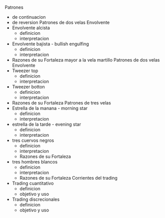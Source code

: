 Patrones
- de continuacion
- de reversion
Patrones de dos velas Envolvente
- Envolvente alcista
	- definicion
	- interpretacion
- Envolvente bajista - bullish engulfing
	- definicion
	- interpretacion
- Razones de su Fortaleza mayor a la vela martillo
Patrones de dos velas Envolvente
- Tweezer top
	- definicion
	- interpretacion
- Tweezer botton
	- definicion
	- interpretacion
- Razones de su Fortaleza
Patrones de tres velas
- Estrella de la manana - morning star
	- definicion
	- interpretacion
- estrella de la tarde - evening star
	- definicion
	- interpretacion
- tres cuervos negros
	- definicion
	- interpretacion
	- Razones de su Fortaleza
- tres hombres blancos
	- definicion
	- interpretacion
	- Razones de su Fortaleza
Corrientes del trading
- Trading cuantitativo
	- definicion
	- objetivo y uso
- Trading discrecionales
	- definicion
	- objetivo y uso

